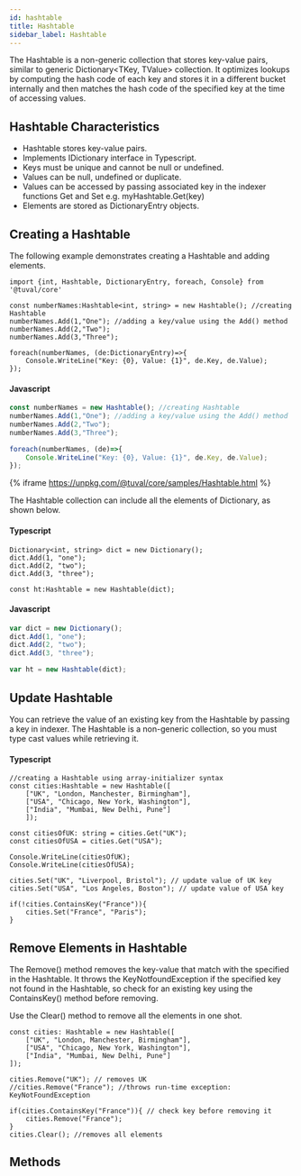 ```yaml
---
id: hashtable
title: Hashtable
sidebar_label: Hashtable
---
```


The Hashtable is a non-generic collection that stores key-value pairs, similar to generic Dictionary<TKey, TValue> collection. It optimizes lookups by computing the hash code of each key and stores it in a different bucket internally and then matches the hash code of the specified key at the time of accessing values.

## Hashtable Characteristics

* Hashtable stores key-value pairs.
* Implements IDictionary interface in Typescript.
* Keys must be unique and cannot be null or undefined.
* Values can be null, undefined or duplicate.
* Values can be accessed by passing associated key in the indexer functions Get and Set e.g. myHashtable.Get(key)
* Elements are stored as DictionaryEntry objects.

## Creating a Hashtable

The following example demonstrates creating a Hashtable and adding elements.

```tsx
import {int, Hashtable, DictionaryEntry, foreach, Console} from '@tuval/core'

const numberNames:Hashtable<int, string> = new Hashtable(); //creating Hashtable
numberNames.Add(1,"One"); //adding a key/value using the Add() method
numberNames.Add(2,"Two");
numberNames.Add(3,"Three");

foreach(numberNames, (de:DictionaryEntry)=>{
    Console.WriteLine("Key: {0}, Value: {1}", de.Key, de.Value);
});

```

#### Javascript

```js
const numberNames = new Hashtable(); //creating Hashtable
numberNames.Add(1,"One"); //adding a key/value using the Add() method
numberNames.Add(2,"Two");
numberNames.Add(3,"Three");

foreach(numberNames, (de)=>{
    Console.WriteLine("Key: {0}, Value: {1}", de.Key, de.Value);
});
```

{% iframe https://unpkg.com/@tuval/core/samples/Hashtable.html %}

The Hashtable collection can include all the elements of Dictionary, as shown below.

#### Typescript

```tsx
Dictionary<int, string> dict = new Dictionary();
dict.Add(1, "one");
dict.Add(2, "two");
dict.Add(3, "three");

const ht:Hashtable = new Hashtable(dict);

```

#### Javascript

```js
var dict = new Dictionary();
dict.Add(1, "one");
dict.Add(2, "two");
dict.Add(3, "three");

var ht = new Hashtable(dict);
```

## Update Hashtable

You can retrieve the value of an existing key from the Hashtable by passing a key in indexer. The Hashtable is a non-generic collection, so you must type cast values while retrieving it.

#### Typescript

```tsx
//creating a Hashtable using array-initializer syntax
const cities:Hashtable = new Hashtable([
    ["UK", "London, Manchester, Birmingham"],
    ["USA", "Chicago, New York, Washington"],
    ["India", "Mumbai, New Delhi, Pune"]
    ]);

const citiesOfUK: string = cities.Get("UK");
const citiesOfUSA = cities.Get("USA");

Console.WriteLine(citiesOfUK);
Console.WriteLine(citiesOfUSA);

cities.Set("UK", "Liverpool, Bristol"); // update value of UK key
cities.Set("USA", "Los Angeles, Boston"); // update value of USA key

if(!cities.ContainsKey("France")){
    cities.Set("France", "Paris");
}
```

## Remove Elements in Hashtable

The Remove() method removes the key-value that match with the specified in the Hashtable. It throws the KeyNotfoundException if the specified key not found in the Hashtable, so check for an existing key using the ContainsKey() method before removing.

Use the Clear() method to remove all the elements in one shot.

```tsx
const cities: Hashtable = new Hashtable([
	["UK", "London, Manchester, Birmingham"],
	["USA", "Chicago, New York, Washington"],
	["India", "Mumbai, New Delhi, Pune"]
]);

cities.Remove("UK"); // removes UK
//cities.Remove("France"); //throws run-time exception: KeyNotFoundException

if(cities.ContainsKey("France")){ // check key before removing it
    cities.Remove("France");
}
cities.Clear(); //removes all elements
```

## Methods